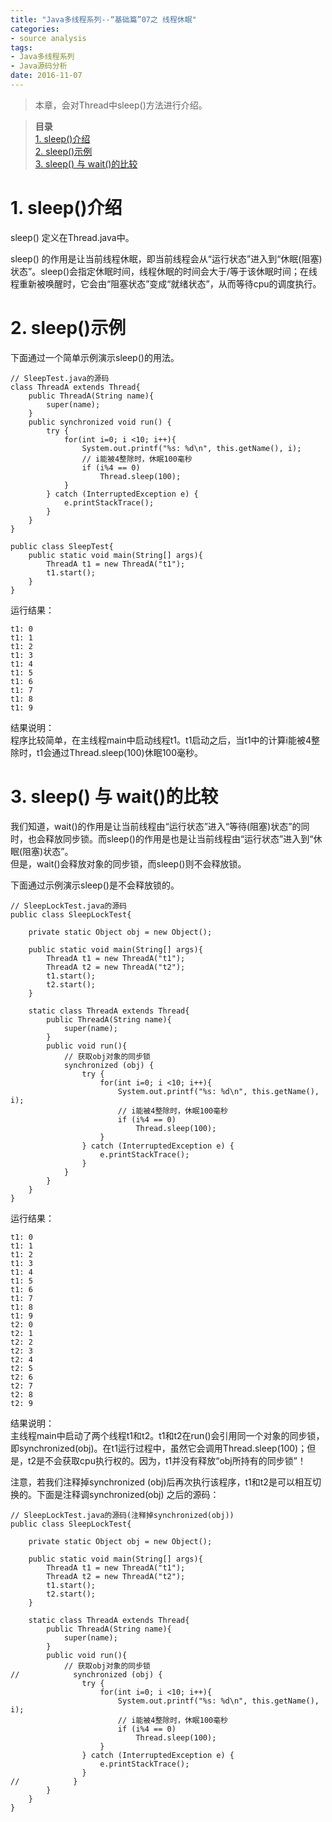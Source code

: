 ```yaml
---
title: "Java多线程系列--“基础篇”07之 线程休眠"
categories: 
- source analysis
tags: 
- Java多线程系列
- Java源码分析
date: 2016-11-07
---
```


> 本章，会对Thread中sleep()方法进行介绍。

> **目录**  
[1. sleep()介绍](#anchor1)   
[2. sleep()示例](#anchor2)   
[3. sleep() 与 wait()的比较](#anchor3)   


<a name="anchor1"></a>
# 1. sleep()介绍

sleep() 定义在Thread.java中。

sleep() 的作用是让当前线程休眠，即当前线程会从“运行状态”进入到“休眠(阻塞)状态”。sleep()会指定休眠时间，线程休眠的时间会大于/等于该休眠时间；在线程重新被唤醒时，它会由“阻塞状态”变成“就绪状态”，从而等待cpu的调度执行。

 
<a name="anchor2"></a>
# 2. sleep()示例

下面通过一个简单示例演示sleep()的用法。

    // SleepTest.java的源码
    class ThreadA extends Thread{
        public ThreadA(String name){ 
            super(name); 
        } 
        public synchronized void run() { 
            try {
                for(int i=0; i <10; i++){ 
                    System.out.printf("%s: %d\n", this.getName(), i); 
                    // i能被4整除时，休眠100毫秒
                    if (i%4 == 0)
                        Thread.sleep(100);
                } 
            } catch (InterruptedException e) {
                e.printStackTrace();
            }
        } 
    } 

    public class SleepTest{ 
        public static void main(String[] args){ 
            ThreadA t1 = new ThreadA("t1"); 
            t1.start(); 
        } 
    } 

运行结果：

    t1: 0
    t1: 1
    t1: 2
    t1: 3
    t1: 4
    t1: 5
    t1: 6
    t1: 7
    t1: 8
    t1: 9

结果说明：  
程序比较简单，在主线程main中启动线程t1。t1启动之后，当t1中的计算i能被4整除时，t1会通过Thread.sleep(100)休眠100毫秒。

 
<a name="anchor3"></a>
# 3. sleep() 与 wait()的比较

我们知道，wait()的作用是让当前线程由“运行状态”进入“等待(阻塞)状态”的同时，也会释放同步锁。而sleep()的作用是也是让当前线程由“运行状态”进入到“休眠(阻塞)状态”。  
但是，wait()会释放对象的同步锁，而sleep()则不会释放锁。

下面通过示例演示sleep()是不会释放锁的。

    // SleepLockTest.java的源码
    public class SleepLockTest{ 

        private static Object obj = new Object();

        public static void main(String[] args){ 
            ThreadA t1 = new ThreadA("t1"); 
            ThreadA t2 = new ThreadA("t2"); 
            t1.start(); 
            t2.start();
        } 

        static class ThreadA extends Thread{
            public ThreadA(String name){ 
                super(name); 
            } 
            public void run(){ 
                // 获取obj对象的同步锁
                synchronized (obj) {
                    try {
                        for(int i=0; i <10; i++){ 
                            System.out.printf("%s: %d\n", this.getName(), i); 
                            // i能被4整除时，休眠100毫秒
                            if (i%4 == 0)
                                Thread.sleep(100);
                        }
                    } catch (InterruptedException e) {
                        e.printStackTrace();
                    }
                }
            } 
        } 
    } 

运行结果：

    t1: 0
    t1: 1
    t1: 2
    t1: 3
    t1: 4
    t1: 5
    t1: 6
    t1: 7
    t1: 8
    t1: 9
    t2: 0
    t2: 1
    t2: 2
    t2: 3
    t2: 4
    t2: 5
    t2: 6
    t2: 7
    t2: 8
    t2: 9

结果说明：  
主线程main中启动了两个线程t1和t2。t1和t2在run()会引用同一个对象的同步锁，即synchronized(obj)。在t1运行过程中，虽然它会调用Thread.sleep(100)；但是，t2是不会获取cpu执行权的。因为，t1并没有释放“obj所持有的同步锁”！

注意，若我们注释掉synchronized (obj)后再次执行该程序，t1和t2是可以相互切换的。下面是注释调synchronized(obj) 之后的源码：

    // SleepLockTest.java的源码(注释掉synchronized(obj))
    public class SleepLockTest{ 

        private static Object obj = new Object();

        public static void main(String[] args){ 
            ThreadA t1 = new ThreadA("t1"); 
            ThreadA t2 = new ThreadA("t2"); 
            t1.start(); 
            t2.start();
        } 

        static class ThreadA extends Thread{
            public ThreadA(String name){ 
                super(name); 
            } 
            public void run(){ 
                // 获取obj对象的同步锁
    //            synchronized (obj) {
                    try {
                        for(int i=0; i <10; i++){ 
                            System.out.printf("%s: %d\n", this.getName(), i); 
                            // i能被4整除时，休眠100毫秒
                            if (i%4 == 0)
                                Thread.sleep(100);
                        }
                    } catch (InterruptedException e) {
                        e.printStackTrace();
                    }
    //            }
            } 
        } 
    } 

